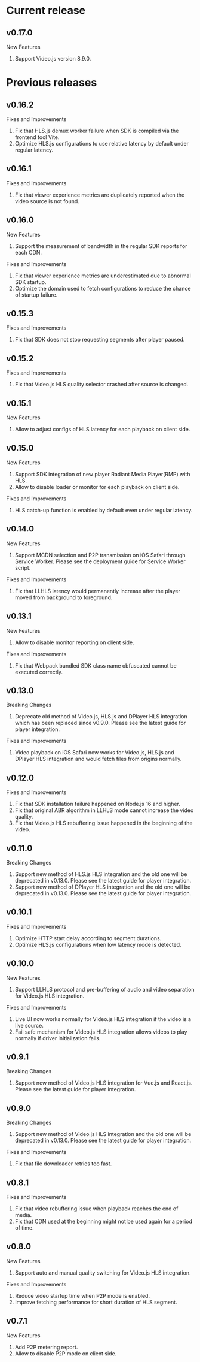 # Current release

## v0.17.0

New Features

1. Support Video.js version 8.9.0.

# Previous releases

## v0.16.2

Fixes and Improvements

1. Fix that HLS.js demux worker failure when SDK is compiled via the frontend tool Vite.
2. Optimize HLS.js configurations to use relative latency by default under regular latency.

## v0.16.1

Fixes and Improvements

1. Fix that viewer experience metrics are duplicately reported when the video source is not found.

## v0.16.0

New Features

1. Support the measurement of bandwidth in the regular SDK reports for each CDN.

Fixes and Improvements

1. Fix that viewer experience metrics are underestimated due to abnormal SDK startup.
2. Optimize the domain used to fetch configurations to reduce the chance of startup failure.

## v0.15.3

Fixes and Improvements

1. Fix that SDK does not stop requesting segments after player paused.

## v0.15.2

Fixes and Improvements

1. Fix that Video.js HLS quality selector crashed after source is changed.

## v0.15.1

New Features

1. Allow to adjust configs of HLS latency for each playback on client side.

## v0.15.0

New Features

1. Support SDK integration of new player Radiant Media Player(RMP) with HLS.
2. Allow to disable loader or monitor for each playback on client side.

Fixes and Improvements

1. HLS catch-up function is enabled by default even under regular latency. 

## v0.14.0

New Features

1. Support MCDN selection and P2P transmission on iOS Safari through Service Worker. Please see the deployment guide for Service Worker script.

Fixes and Improvements

1. Fix that LLHLS latency would permanently increase after the player moved from background to foreground.

## v0.13.1

New Features

1. Allow to disable monitor reporting on client side.

Fixes and Improvements

1. Fix that Webpack bundled SDK class name obfuscated cannot be executed correctly.

## v0.13.0

Breaking Changes

1. Deprecate old method of Video.js, HLS.js and DPlayer HLS integration which has been replaced since v0.9.0. Please see the latest guide for player integration.

Fixes and Improvements

1. Video playback on iOS Safari now works for Video.js, HLS.js and DPlayer HLS integration and would fetch files from origins normally.

## v0.12.0

Fixes and Improvements

1. Fix that SDK installation failure happened on Node.js 16 and higher.
2. Fix that original ABR algorithm in LLHLS mode cannot increase the video quality.
3. Fix that Video.js HLS rebuffering issue happened in the beginning of the video.

## v0.11.0

Breaking Changes

1. Support new method of HLS.js HLS integration and the old one will be deprecated in v0.13.0. Please see the latest guide for player integration.
2. Support new method of DPlayer HLS integration and the old one will be deprecated in v0.13.0. Please see the latest guide for player integration.

## v0.10.1

Fixes and Improvements

1. Optimize HTTP start delay according to segment durations.
2. Optimize HLS.js configurations when low latency mode is detected.

## v0.10.0

New Features

1. Support LLHLS protocol and pre-buffering of audio and video separation for Video.js HLS integration.

Fixes and Improvements

1. Live UI now works normally for Video.js HLS integration if the video is a live source.
2. Fail safe mechanism for Video.js HLS integration allows videos to play normally if driver initialization fails.

## v0.9.1

Breaking Changes

1. Support new method of Video.js HLS integration for Vue.js and React.js. Please see the latest guide for player integration.

## v0.9.0

Breaking Changes

1. Support new method of Video.js HLS integration and the old one will be deprecated in v0.13.0. Please see the latest guide for player integration.

Fixes and Improvements

1. Fix that file downloader retries too fast.

## v0.8.1

Fixes and Improvements

1. Fix that video rebuffering issue when playback reaches the end of media.
2. Fix that CDN used at the beginning might not be used again for a period of time.

## v0.8.0

New Features

1. Support auto and manual quality switching for Video.js HLS integration.

Fixes and Improvements

1. Reduce video startup time when P2P mode is enabled.
2. Improve fetching performance for short duration of HLS segment.

## v0.7.1

New Features

1. Add P2P metering report.
2. Allow to disable P2P mode on client side.

